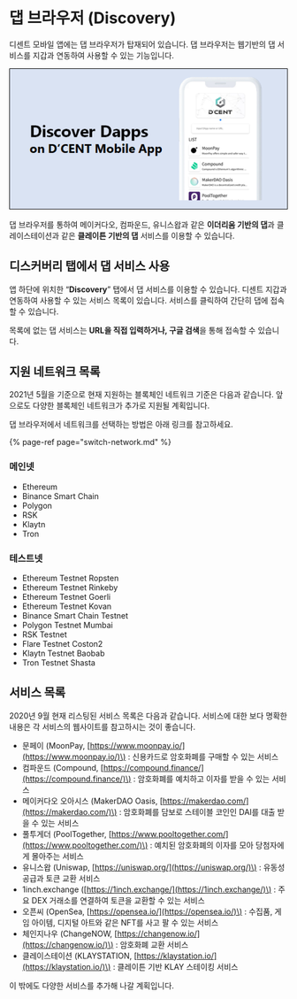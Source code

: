 # 댑 브라우저 \(Discovery\)

디센트 모바일 앱에는 댑 브라우저가 탑재되어 있습니다. 댑 브라우저는 웹기반의 댑 서비스를 지갑과 연동하여 사용할 수 있는 기능입니다.

![](../../.gitbook/assets/1.png)

댑 브라우저를 통하여 메이커다오, 컴파운드, 유니스왑과 같은 **이더리움 기반의 댑**과 클레이스테이션과 같은 **클레이튼 기반의 댑** 서비스를 이용할 수 있습니다.

## 디스커버리 탭에서 댑 서비스 사용

앱 하단에 위치한 “**Discovery**” 탭에서 댑 서비스를 이용할 수 있습니다. 디센트 지갑과 연동하여 사용할 수 있는 서비스 목록이 있습니다. 서비스를 클릭하여 간단히 댑에 접속할 수 있습니다.

목록에 없는 댑 서비스는 **URL을 직접 입력하거나, 구글 검색**을 통해 접속할 수 있습니다.

## 지원 네트워크 목록

2021년 5월을 기준으로 현재 지원하는 블록체인 네트워크 기준은 다음과 같습니다. 앞으로도 다양한 블록체인 네트워크가 추가로 지원될 계획입니다.

댑 브라우저에서 네트워크를 선택하는 방법은 아래 링크를 참고하세요.

{% page-ref page="switch-network.md" %}

### 메인넷

* Ethereum
* Binance Smart Chain
* Polygon
* RSK
* Klaytn
* Tron

### 테스트넷

* Ethereum Testnet Ropsten
* Ethereum Testnet Rinkeby
* Ethereum Testnet Goerli
* Ethereum Testnet Kovan
* Binance Smart Chain Testnet
* Polygon Testnet Mumbai
* RSK Testnet
* Flare Testnet Coston2
* Klaytn Testnet Baobab
* Tron Testnet Shasta

## 서비스 목록

2020년 9월 현재 리스팅된 서비스 목록은 다음과 같습니다. 서비스에 대한 보다 명확한 내용은 각 서비스의 웹사이트를 참고하시는 것이 좋습니다.

* 문페이 \(MoonPay, [https://www.moonpay.io/](https://www.moonpay.io/)\) : 신용카드로 암호화폐를 구매할 수 있는 서비스
* 컴파운드 \(Compound, [https://compound.finance/](https://compound.finance/)\) : 암호화폐를 예치하고 이자를 받을 수 있는 서비스
* 메이커다오 오아시스 \(MakerDAO Oasis, [https://makerdao.com/](https://makerdao.com/)\) : 암호화폐를 담보로 스테이블 코인인 DAI를 대출 받을 수 있는 서비스
* 풀투게더 \(PoolTogether, [https://www.pooltogether.com/](https://www.pooltogether.com/)\) : 예치된 암호화폐의 이자를 모아 당첨자에게 몰아주는 서비스
* 유니스왑 \(Uniswap, [https://uniswap.org/](https://uniswap.org/)\) : 유동성 공급과 토큰 교환 서비스
* 1inch.exchange \([https://1inch.exchange/](https://1inch.exchange/)\) : 주요 DEX 거래소를 연결하여 토큰을 교환할 수 있는 서비스
* 오픈씨 \(OpenSea, [https://opensea.io/](https://opensea.io/)\) : 수집품, 게임 아이템, 디지털 아트와 같은 NFT를 사고 팔 수 있는 서비스
* 체인지나우 \(ChangeNOW, [https://changenow.io/](https://changenow.io/)\) : 암호화폐 교환 서비스
* 클레이스테이션 \(KLAYSTATION, [https://klaystation.io/](https://klaystation.io/)\) : 클레이튼 기반 KLAY 스테이킹 서비스

이 밖에도 다양한 서비스를 추가해 나갈 계획입니다. 

